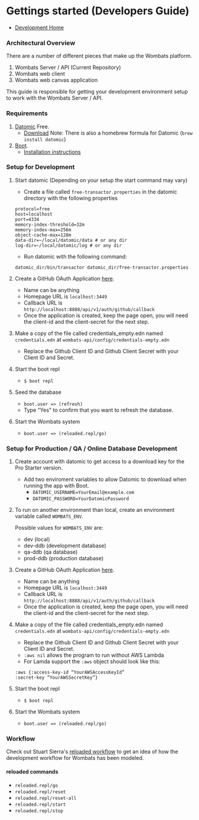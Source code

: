 # Gettings started (Developers Guide)

- [Development Home](./)

### Architectural Overview

There are a number of different pieces that make up the Wombats platform.

1. Wombats Server / API (Current Repository)
1. Wombats web client
1. Wombats web canvas application

This guide is responsible for getting your development environment setup to work with the Wombats Server / API.

### Requirements

1. [Datomic](http://www.datomic.com/) Free.
   - [Download](https://my.datomic.com/downloads/free) Note: There is also a homebrew formula for Datomic (`brew install datomic`)
1. [Boot](http://boot-clj.com/).
   - [Installation instructions](https://github.com/boot-clj/boot#install)

### Setup for Development

1. Start datomic (Depending on your setup the start command may vary)
   - Create a file called `free-transactor.properties` in the datomic directory with the following properties
   ```
   protocol=free
   host=localhost
   port=4334
   memory-index-threshold=32m
   memory-index-max=256m
   object-cache-max=128m
   data-dir=~/local/datomic/data # or any dir
   log-dir=~/local/datomic/log # or any dir

   ```
   - Run datomic with the following command:
   ```
   datomic_dir/bin/transactor datomic_dir/free-transactor.properties
   ```
1. Create a GitHub OAuth Application [here](https://github.com/settings/applications/new).
   - Name can be anything
   - Homepage URL is `localhost:3449`
   - Callback URL is `http://localhost:8888/api/v1/auth/github/callback`
   - Once the application is created, keep the page open, you will need the client-id and the client-secret for the next step.

1. Make a copy of the file called credentials_empty.edn named `credentials.edn` at `wombats-api/config/credentials-empty.edn`
    - Replace the Github Client ID and Github Client Secret with your Client ID and Secret.
1. Start the boot repl
    - `$ boot repl`
1. Seed the database
    - `boot.user => (refresh)`
    - Type "Yes" to confirm that you want to refresh the database.
1. Start the Wombats system
   - `boot.user => (reloaded.repl/go)`

### Setup for Production / QA / Online Database Development

1. Create account with datomic to get access to a download key for the Pro Starter version.
   - Add two enviroment variables to allow Datomic to download when running the app with Boot.
        - `DATOMIC_USERNAME=YourEmail@example.com`
        - `DATOMIC_PASSWORD=YourDatomicPassword`
1. To run on another environment than local, create an environment variable called `WOMBATS_ENV`. 

    Possible values for `WOMBATS_ENV` are:
    - dev (local)
    - dev-ddb (development database)
    - qa-ddb (qa database)
    - prod-ddb (production database)
1. Create a GitHub OAuth Application [here](https://github.com/settings/applications/new).
   - Name can be anything
   - Homepage URL is `localhost:3449`
   - Callback URL is `http://localhost:8888/api/v1/auth/github/callback`
   - Once the application is created, keep the page open, you will need the client-id and the client-secret for the next step.

1. Make a copy of the file called credentials_empty.edn named `credentials.edn` at `wombats-api/config/credentials-empty.edn`
    - Replace the Github Client ID and Github Client Secret with your Client ID and Secret.
    - `:aws nil` allows the program to run without AWS Lambda
    - For Lamda support the `:aws` object should look like this:
    ``` 
    :aws {:access-key-id “YourAWSAccessKeyId”
    :secret-key “YourAWSSecretKey”}
    ```
1. Start the boot repl
    - `$ boot repl`
1. Start the Wombats system
   - `boot.user => (reloaded.repl/go)`

### Workflow

Check out Stuart Sierra's [reloaded workflow](http://thinkrelevance.com/blog/2013/06/04/clojure-workflow-reloaded) to get an idea of how the development workflow for Wombats has been modeled.

#### reloaded commands

- `reloaded.repl/go`
- `reloaded.repl/reset`
- `reloaded.repl/reset-all`
- `reloaded.repl/start`
- `reloaded.repl/stop`
